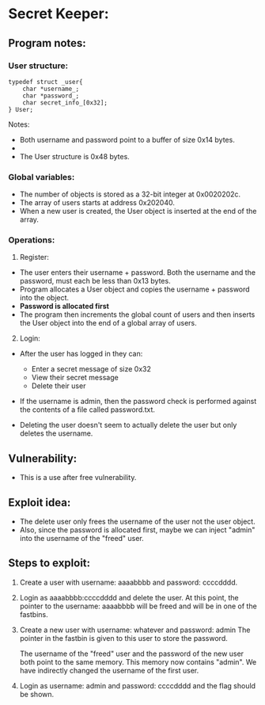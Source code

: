 # Secret Keeper:

## Program notes:
### User structure:
```
typedef struct _user{
    char *username_;
    char *password_;
    char secret_info_[0x32];
} User;
```

Notes:
* Both username and password point to a buffer of size 0x14 bytes.
*
* The User structure is 0x48 bytes.

### Global variables:
* The number of objects is stored as a 32-bit integer at 0x0020202c.
* The array of users starts at address 0x202040.
* When a new user is created, the User object is inserted at the end of the
array.

### Operations:
1. Register:
* The user enters their username + password. Both the username and the password,
must each be less than 0x13 bytes.
* Program allocates a User object and copies the username + password into the
object.
* **Password is allocated first**
* The program then increments the global count of users and then inserts the
User object into the end of a global array of users.

2. Login:
* After the user has logged in they can:
    - Enter a secret message of size 0x32
    - View their secret message
    - Delete their user

* If the username is admin, then the password check is performed against the
contents of a file called password.txt.
* Deleting the user doesn't seem to actually delete the user but only deletes
the username.

## Vulnerability:
* This is a use after free vulnerability.

## Exploit idea:
* The delete user only frees the username of the user not the user object.
* Also, since the password is allocated first, maybe we can inject "admin"
into the username of the "freed" user.

## Steps to exploit:
1. Create a user with username: aaaabbbb and password: ccccdddd.
2. Login as aaaabbbb:ccccdddd and delete the user.
    At this point, the pointer to the username: aaaabbbb will be freed and will
    be in one of the fastbins.
3. Create a new user with username: whatever and password: admin
    The pointer in the fastbin is given to this user to store the password.

    The username of the "freed" user and the password of the new user both
    point to the same memory. This memory now contains "admin". We have
    indirectly changed the username of the first user.

4. Login as username: admin and password: ccccdddd and the flag should be shown.
